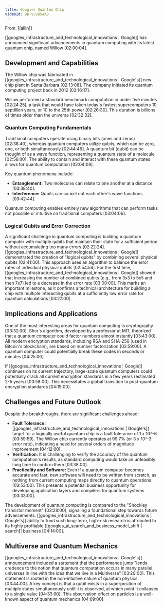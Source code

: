 ```yaml
---
title: Googles Quantum Chip
videoId: 9p-vCUB5AA8
---
```


From: [[allin]] <br/> 

[[googles_infrastructure_and_technological_innovations | Google]] has announced significant advancements in quantum computing with its latest quantum chip, named Willow <a class="yt-timestamp" data-t="02:00:04">[02:00:04]</a>.

## Development and Capabilities
The Willow chip was fabricated in [[googles_infrastructure_and_technological_innovations | Google's]] new chip plant in Santa Barbara <a class="yt-timestamp" data-t="02:13:08">[02:13:08]</a>. The company initiated its quantum computing project back in 2012 <a class="yt-timestamp" data-t="02:16:17">[02:16:17]</a>.

Willow performed a standard benchmark computation in under five minutes <a class="yt-timestamp" data-t="02:24:25">[02:24:25]</a>, a task that would have taken today's fastest supercomputers 10 septillion years, or 10 to the 25th power <a class="yt-timestamp" data-t="02:26:30">[02:26:30]</a>. This duration is billions of times older than the universe <a class="yt-timestamp" data-t="02:32:32">[02:32:32]</a>.

### Quantum Computing Fundamentals
Traditional computers operate using binary bits (ones and zeros) <a class="yt-timestamp" data-t="02:38:40">[02:38:40]</a>, whereas quantum computers utilize qubits, which can be zero, one, or both simultaneously <a class="yt-timestamp" data-t="02:44:46">[02:44:46]</a>. A quantum bit (qubit) can be thought of as a wave function, representing a quantum state of a molecule <a class="yt-timestamp" data-t="02:56:00">[02:56:00]</a>. The ability to contain and interact with these quantum states allows for quantum computation <a class="yt-timestamp" data-t="03:04:06">[03:04:06]</a>.

Key quantum phenomena include:
*   **Entanglement:** Two molecules can relate to one another at a distance <a class="yt-timestamp" data-t="03:38:40">[03:38:40]</a>.
*   **Interference:** Qubits can cancel out each other's wave functions <a class="yt-timestamp" data-t="03:42:44">[03:42:44]</a>.

Quantum computing enables entirely new algorithms that can perform tasks not possible or intuitive on traditional computers <a class="yt-timestamp" data-t="03:04:06">[03:04:06]</a>.

### Logical Qubits and Error Correction
A significant challenge in quantum computing is building a quantum computer with multiple qubits that maintain their state for a sufficient period without accumulating too many errors <a class="yt-timestamp" data-t="02:22:24">[02:22:24]</a>. [[googles_infrastructure_and_technological_innovations | Google]] demonstrated the creation of "logical qubits" by combining several physical qubits <a class="yt-timestamp" data-t="02:41:00">[02:41:00]</a>. This approach uses an algorithm to balance the error rates of individual physical qubits <a class="yt-timestamp" data-t="02:54:56">[02:54:56]</a>. For the first time, [[googles_infrastructure_and_technological_innovations | Google]] showed that increasing the number of combined qubits (e.g., from 3x3 to 5x5 and then 7x7) led to a decrease in the error rate <a class="yt-timestamp" data-t="03:00:00">[03:00:00]</a>. This marks an important milestone, as it confirms a technical architecture for building a chip with multiple interacting qubits at a sufficiently low error rate for quantum calculations <a class="yt-timestamp" data-t="03:27:00">[03:27:00]</a>.

## Implications and Applications
One of the most interesting areas for quantum computing is cryptography <a class="yt-timestamp" data-t="03:32:00">[03:32:00]</a>. Shor's algorithm, developed by a professor at MIT, theorized that a quantum computer could factor numbers almost instantly <a class="yt-timestamp" data-t="03:43:00">[03:43:00]</a>. All modern encryption standards, including RSA and SHA-256 (used in Bitcoin's blockchain), are based on number factorization <a class="yt-timestamp" data-t="03:59:00">[03:59:00]</a>. A quantum computer could potentially break these codes in seconds or minutes <a class="yt-timestamp" data-t="04:25:00">[04:25:00]</a>.

If [[googles_infrastructure_and_technological_innovations | Google]] continues on its current trajectory, large-scale quantum computers could potentially crack all current encryption standards in a few years (estimated 2-5 years) <a class="yt-timestamp" data-t="03:58:00">[03:58:00]</a>. This necessitates a global transition to post-quantum encryption standards <a class="yt-timestamp" data-t="04:15:00">[04:15:00]</a>.

## Challenges and Future Outlook
Despite the breakthroughs, there are significant challenges ahead:
*   **Fault Tolerance:** [[googles_infrastructure_and_technological_innovations | Google's]] target for a logically useful quantum chip is a fault tolerance of 1 x 10^-6 <a class="yt-timestamp" data-t="03:59:59">[03:59:59]</a>. The Willow chip currently operates at 99.7% (or 3 x 10^-3 error rate), indicating a need for several orders of magnitude improvement <a class="yt-timestamp" data-t="04:12:00">[04:12:00]</a>.
*   **Verification:** It is challenging to verify the accuracy of the quantum computation's results, as standard computing would take an unfeasibly long time to confirm them <a class="yt-timestamp" data-t="03:38:00">[03:38:00]</a>.
*   **Practicality and Software:** Even if a quantum computer becomes accurate and fast, new software will need to be written from scratch, as nothing from current computing maps directly to quantum operations <a class="yt-timestamp" data-t="03:53:00">[03:53:00]</a>. This presents a potential business opportunity for developing application layers and compilers for quantum systems <a class="yt-timestamp" data-t="03:33:00">[03:33:00]</a>.

The development of quantum computing is compared to the "Shockley transistor moment" <a class="yt-timestamp" data-t="03:28:00">[03:28:00]</a>, signaling a foundational step towards future advancements. [[googles_infrastructure_and_technological_innovations | Google's]] ability to fund such long-term, high-risk research is attributed to its highly profitable [[googles_ai_search_and_business_model_shift | search]] business <a class="yt-timestamp" data-t="04:14:00">[04:14:00]</a>.

## Multiverse and Quantum Mechanics
[[googles_infrastructure_and_technological_innovations | Google's]] announcement included a statement that the performance jump "lends credence to the notion that quantum computation occurs in many parallel universes in line with the idea that we live in a Multiverse" <a class="yt-timestamp" data-t="03:29:00">[03:29:00]</a>. This statement is rooted in the non-intuitive nature of quantum physics <a class="yt-timestamp" data-t="03:44:00">[03:44:00]</a>. A key concept is that a qubit exists in a superposition of multiple states simultaneously until it is observed, at which point it collapses to a single value <a class="yt-timestamp" data-t="04:33:00">[04:33:00]</a>. This observation effect on particles is a well-known aspect of quantum mechanics <a class="yt-timestamp" data-t="04:09:00">[04:09:00]</a>.